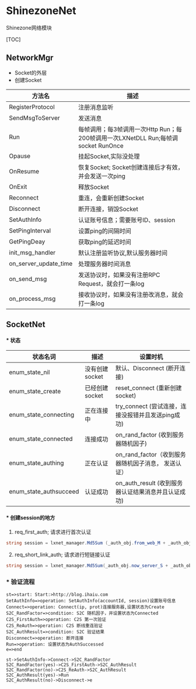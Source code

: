 # ShinezoneNet
Shinezone网络模块

[TOC]


## NetworkMgr
* Socket的外层
* 创建Socket


| 方法名					| 描述																		|
| ---------------------	| ------------------------------------------------------------------------ 	|
| RegisterProtocol 		| 注册消息监听																	| 
| SendMsgToServer 		| 发送消息																	|
| Run 					| 每帧调用；每3帧调用一次Http Run；每200帧调用一次LXNetDLL Run;每帧调socket RunOnce	| 
| Opause  				| 挂起Socket,实际没处理														|
| OnResume 				| 恢复Socket; Socket创建连接后才有效，并会发送一次ping								| 
| OnExit  				| 释放Socket 																| 
| Reconnect  			| 重连，会重新创建Socket 														| 
| Disconnect  			| 断开连接，销毁Socket 														| 
| SetAuthInfo  			| 认证账号信息；需要账号ID、session 												| 
| SetPingInterval  		| 设置ping的间隔时间 															| 
| GetPingDeay  			| 获取ping的延迟时间 															| 
| init_msg_handler  	| 默认注册监听协议,默认服务器时间 													| 
| on_server_update_time	| 处理服务器时间消息 															| 
| on_send_msg  			| 发送协议时，如果没有注册RPC Request，就会打一条log 								| 
| on_process_msg  		| 接收协议时，如果没有注册改消息，就会打一条log 										| 



## SocketNet
#### * 状态

| 状态名词 					| 描述 				| 设置时机												| 
| ------------------------- | ----------------- | ----------------------------------------------------- |
| enum_state_nil 			| 没有创建socket	 	| 默认、Disconnect (断开连接) 								| 
| enum_state_create 		| 已经创建socket	 	| reset_connect (重新创建socket)  						| 
| enum_state_connecting 	| 正在连接中			| try_connect (尝试连接，连接没报错并且发送ping成功)  			| 
| enum_state_connected 		| 连接成功			| on_rand_factor (收到服务器随机因子) 						| 
| enum_state_authing 		| 正在认证 			| on_rand_factor（收到服务器随机因子消息， 发送认证）			| 
| enum_state_authsucceed 	| 认证成功 			| on_auth_result (收到服务器认证结果消息并且认证成功)		 	| 



#### * 创建session的地方
1. req_first_auth; 请求进行首次认证
``` csharp
string session = lxnet_manager.Md5Sum (_auth_obj.from_web_M + _auth_obj.now_server_S);
```


2. req_short_link_auth; 请求进行短链接认证
``` csharp
string session = lxnet_manager.Md5Sum(_auth_obj.now_server_S + _auth_obj.prev_server_S + _auth_obj.first_auth_string + _auth_obj.prev_auth_string);

```

### * 验证流程

```flow
st=>start: Start:>http://blog.ihaiu.com
SetAuthInfo=>operation: SetAuthInfo(accountId, session)设置账号信息
Connect=>operation: Connect(ip, prot)连接服务器,设置状态为Create
S2C_RandFactor=>condition: S2C 随机因子，并设置状态为Connected
C2S_FirstAuth=>operation: C2S 第一次验证
C2S_ReAuth=>operation: C2S 断线重连验证
S2C_AuthResult=>condition: S2C 验证结果
Disconnect=>operation: 断开连接
Run=>operation: 设置状态为AuthSuccessed
e=>end

st->SetAuthInfo->Connect->S2C_RandFactor
S2C_RandFactor(yes)->C2S_FirstAuth->S2C_AuthResult
S2C_RandFactor(no)->C2S_ReAuth->S2C_AuthResult
S2C_AuthResult(yes)->Run
S2C_AuthResult(no)->Disconnect->e

```
<object data="https://raw.githubusercontent.com/ihaiucom/ihaiu.UnityGameEngine/zf_dev/Doc/images/shinenet_auth.svg" width="300" height="100" 
type="image/svg+xml"
codebase="http://www.adobe.com/svg/viewer/install/" />